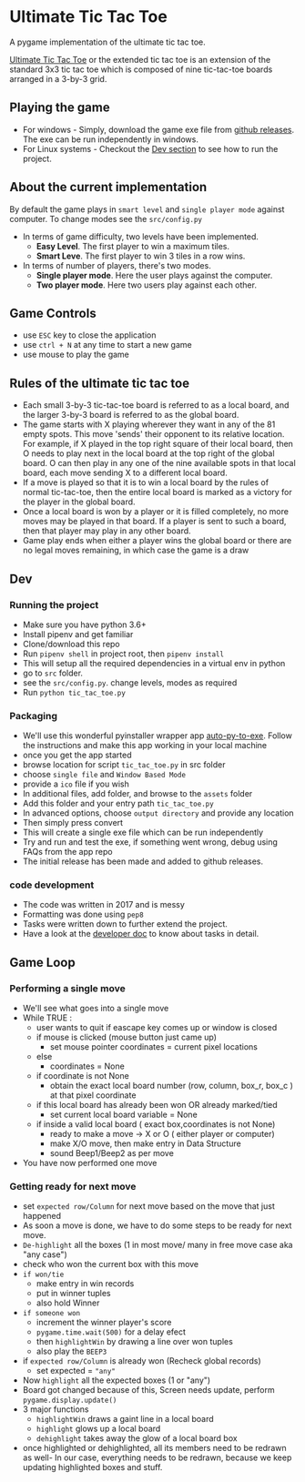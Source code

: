 # Ultimate Tic Tac Toe

A pygame implementation of the ultimate tic tac toe.

[Ultimate Tic Tac Toe](https://en.wikipedia.org/wiki/Ultimate_tic-tac-toe) or the extended tic tac toe is an extension of the standard 3x3 tic tac toe which is composed of nine tic-tac-toe boards arranged in a 3-by-3 grid.

## Playing the game

- For windows - Simply, download the game exe file from [github releases](https://github.com/jatin69/ultimate-tic-tac-toe/releases). The exe can be run independently in windows.
- For Linux systems - Checkout the [Dev section](https://github.com/jatin69/ultimate-tic-tac-toe/#dev) to see how to run the project.

## About the current implementation

By default the game plays in `smart level` and `single player mode` against computer. To change modes see the `src/config.py`

- In terms of game difficulty, two levels have been implemented.
  - **Easy Level**. The first player to win a maximum tiles.
  - **Smart Leve**. The first player to win 3 tiles in a row wins.
- In terms of number of players, there's two modes.
  - **Single player mode**. Here the user plays against the computer.
  - **Two player mode**. Here two users play against each other.

## Game Controls

- use `ESC` key to close the application
- use `ctrl + N` at any time to start a new game
- use mouse to play the game

## Rules of the ultimate tic tac toe

- Each small 3-by-3 tic-tac-toe board is referred to as a local board, and the larger 3-by-3 board is referred to as the global board.
- The game starts with X playing wherever they want in any of the 81 empty spots. This move 'sends' their opponent to its relative location. For example, if X played in the top right square of their local board, then O needs to play next in the local board at the top right of the global board. O can then play in any one of the nine available spots in that local board, each move sending X to a different local board.
- If a move is played so that it is to win a local board by the rules of normal tic-tac-toe, then the entire local board is marked as a victory for the player in the global board.
- Once a local board is won by a player or it is filled completely, no more moves may be played in that board. If a player is sent to such a board, then that player may play in any other board.
- Game play ends when either a player wins the global board or there are no legal moves remaining, in which case the game is a draw

## Dev

### Running the project

- Make sure you have python 3.6+
- Install pipenv and get familiar
- Clone/download this repo
- Run `pipenv shell` in project root, then `pipenv install`
- This will setup all the required dependencies in a virtual env in python
- go to `src` folder.
- see the `src/config.py`. change levels, modes as required
- Run `python tic_tac_toe.py`

### Packaging

- We'll use this wonderful pyinstaller wrapper app [auto-py-to-exe](https://github.com/brentvollebregt/auto-py-to-exe). Follow the instructions and make this app working in your local machine
- once you get the app started
- browse location for script `tic_tac_toe.py` in src folder
- choose `single file` and `Window Based Mode`
- provide a `ico` file if you wish
- In additional files, add folder, and browse to the `assets` folder
- Add this folder and your entry path `tic_tac_toe.py`
- In advanced options, choose `output directory` and provide any location
- Then simply press convert
- This will create a single exe file which can be run independently
- Try and run and test the exe, if something went wrong, debug using FAQs from the app repo
- The initial release has been made and added to github releases.

### code development

- The code was written in 2017 and is messy
- Formatting was done using `pep8`
- Tasks were written down to further extend the project.
- Have a look at the [developer doc](./dev-doc.md) to know about tasks in detail.

## Game Loop

### Performing a single move

- We'll see what goes into a single move
- While TRUE :
  - user wants to quit if eascape key comes up or window is closed
  - if mouse is clicked (mouse button just came up)
    - set mouse pointer coordinates = current pixel locations
  - else
    - coordinates = None
  - if coordinate is not None
    - obtain the exact local board number (row, column, box_r, box_c ) at that pixel coordinate
  - if this local board has already been won OR already marked/tied
    - set current local board variable = None
  - if inside a valid local board ( exact box,coordinates is not None)
    - ready to make a move -> X or O ( either player or computer)
    - make X/O move, then make entry in Data Structure
    - sound Beep1/Beep2 as per move
- You have now performed one move

### Getting ready for next move

- set `expected row/Column` for next move based on the move that just happened
- As soon a move is done, we have to do some steps to be ready for next move.
- `De-highlight` all the boxes (1 in most move/ many in free move case aka "any case")
- check who won the current box with this move
- `if won/tie`
  - make entry in win records
  - put in winner tuples
  - also hold Winner
- `if someone won`
  - increment the winner player's score
  - `pygame.time.wait(500)` for a delay efect
  - then `highlightWin` by drawing a line over won tuples
  - also play the `BEEP3`
- if `expected row/Column` is already won (Recheck global records)
  - set expected = `"any"`
- Now `highlight` all the expected boxes (1 or "any")
- Board got changed because of this, Screen needs update, perform `pygame.display.update()`
- 3 major functions
  - `highlightWin` draws a gaint line in a local board
  - `highlight` glows up a local board
  - `dehighlight` takes away the glow of a local board box
- once highlighted or dehighlighted, all its members need to be redrawn as well- In our case, everything needs to be redrawn, because we keep updating highlighted boxes and stuff.

